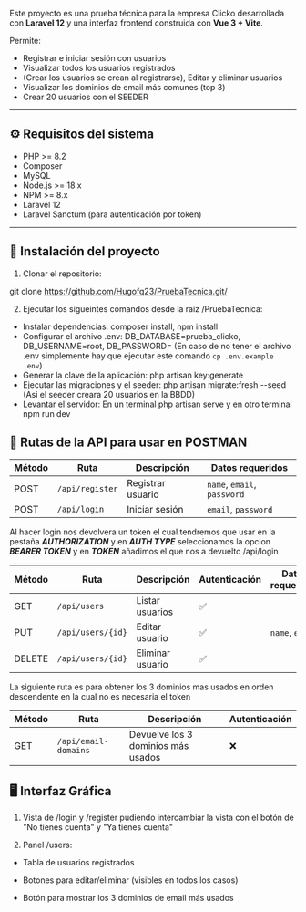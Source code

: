 Este proyecto es una prueba técnica para la empresa Clicko desarrollada con **Laravel 12** y una interfaz frontend construida con **Vue 3 + Vite**.

Permite:
- Registrar e iniciar sesión con usuarios
- Visualizar todos los usuarios registrados
- (Crear los usuarios se crean al registrarse), Editar y eliminar usuarios
- Visualizar los dominios de email más comunes (top 3)
- Crear 20 usuarios con el SEEDER

---

## ⚙️ Requisitos del sistema

- PHP >= 8.2
- Composer
- MySQL
- Node.js >= 18.x
- NPM >= 8.x
- Laravel 12
- Laravel Sanctum (para autenticación por token)

---

## 🚀 Instalación del proyecto

1. Clonar el repositorio:

git clone https://github.com/Hugofq23/PruebaTecnica.git/

2. Ejecutar los sigueintes comandos desde la raiz /PruebaTecnica:

- Instalar dependencias: composer install, npm install
- Configurar el archivo .env: DB_DATABASE=prueba_clicko, DB_USERNAME=root, DB_PASSWORD= (En caso de no tener el archivo .env simplemente hay que ejecutar este comando `cp .env.example .env`)
- Generar la clave de la aplicación: php artisan key:generate
- Ejecutar las migraciones y el seeder: php artisan migrate:fresh --seed (Asi el seeder creara 20 usuarios en la BBDD)
- Levantar el servidor: En un terminal php artisan serve y en otro terminal npm run dev

## 📌 Rutas de la API para usar en POSTMAN

| Método | Ruta            | Descripción                 | Datos requeridos            |
| ------ | --------------- | --------------------------- | --------------------------- |
| POST   | `/api/register` | Registrar usuario           | `name`, `email`, `password` |
| POST   | `/api/login`    | Iniciar sesión              | `email`, `password`         |

Al hacer login nos devolvera un token el cual tendremos que usar en la pestaña ***AUTHORIZATION*** y en ***AUTH TYPE*** seleccionamos la opcion ***BEARER TOKEN*** y en ***TOKEN*** añadimos el que nos a devuelto /api/login

| Método | Ruta              | Descripción      | Autenticación | Datos requeridos            |
| ------ | ----------------- | ---------------- | ------------- | --------------------------- |
| GET    | `/api/users`      | Listar usuarios  | ✅            |                             |
| PUT    | `/api/users/{id}` | Editar usuario   | ✅            | `name`, `email`             |
| DELETE | `/api/users/{id}` | Eliminar usuario | ✅            |                             |

La siguiente ruta es para obtener los 3 dominios mas usados en orden descendente en la cual no es necesaria el token

| Método | Ruta                 | Descripción                        | Autenticación |
| ------ | -------------------- | ---------------------------------- | ------------- |
| GET    | `/api/email-domains` | Devuelve los 3 dominios más usados | ❌​            |

## 🖥️ Interfaz Gráfica

1. Vista de /login y /register pudiendo intercambiar la vista con el botón de "No tienes cuenta" y "Ya tienes cuenta"

2. Panel /users:

- Tabla de usuarios registrados

- Botones para editar/eliminar (visibles en todos los casos)

- Botón para mostrar los 3 dominios de email más usados

